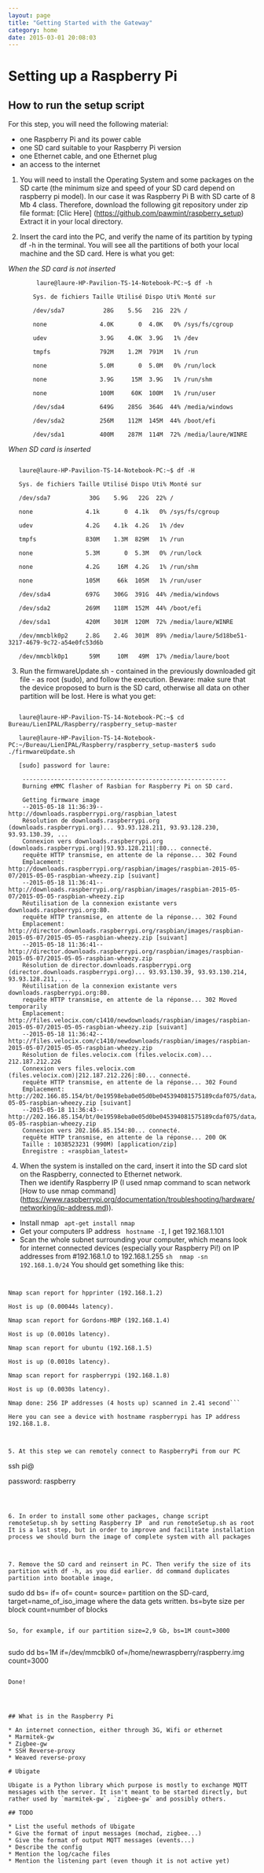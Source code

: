 ```yaml
---
layout: page
title: "Getting Started with the Gateway"
category: home
date: 2015-03-01 20:08:03
---
```


# Setting up a Raspberry Pi

## How to run the setup script

For this step, you will need the following material:

* one Raspberry Pi and its power cable
* one SD card suitable to your Raspberry Pi version
* one Ethernet cable, and one Ethernet plug
* an access to the internet



1. You will need to install the Operating System and some packages on the SD carte (the minimum size and speed of your SD card depend on raspberry pi model). In our case it was Raspberry Pi B with SD carte of 8 Mb 4 class.
Therefore, download the following git repository under zip file format: [Clic Here] (https://github.com/pawmint/raspberry_setup) Extract it in your local directory.



2. Insert the card into the PC, and verify the name of its partition by typing df -h in the terminal. You will see all the partitions of both your local machine and the SD card. Here is what you get:

*When the SD card is not inserted*

```
        laure@laure-HP-Pavilion-TS-14-Notebook-PC:~$ df -h 
       
       Sys. de fichiers Taille Utilisé Dispo Uti% Monté sur 
       
       /dev/sda7           28G    5.5G   21G  22% / 
       
       none               4.0K       0  4.0K   0% /sys/fs/cgroup 
       
       udev               3.9G    4.0K  3.9G   1% /dev 
       
       tmpfs              792M    1.2M  791M   1% /run 
       
       none               5.0M       0  5.0M   0% /run/lock 
       
       none               3.9G     15M  3.9G   1% /run/shm 
       
       none               100M     60K  100M   1% /run/user 
       
       /dev/sda4          649G    285G  364G  44% /media/windows 
       
       /dev/sda2          256M    112M  145M  44% /boot/efi 
       
       /dev/sda1          400M    287M  114M  72% /media/laure/WINRE 
```

*When SD card is inserted*
```
   
   laure@laure-HP-Pavilion-TS-14-Notebook-PC:~$ df -H 
   
   Sys. de fichiers Taille Utilisé Dispo Uti% Monté sur 
   
   /dev/sda7           30G    5.9G   22G  22% / 
   
   none               4.1k       0  4.1k   0% /sys/fs/cgroup 
   
   udev               4.2G    4.1k  4.2G   1% /dev 
   
   tmpfs              830M    1.3M  829M   1% /run 
   
   none               5.3M       0  5.3M   0% /run/lock 
   
   none               4.2G     16M  4.2G   1% /run/shm 
   
   none               105M     66k  105M   1% /run/user 
   
   /dev/sda4          697G    306G  391G  44% /media/windows 
   
   /dev/sda2          269M    118M  152M  44% /boot/efi 
   
   /dev/sda1          420M    301M  120M  72% /media/laure/WINRE 
   
   /dev/mmcblk0p2     2.8G    2.4G  301M  89% /media/laure/5d18be51-3217-4679-9c72-a54e0fc53d6b 
   
   /dev/mmcblk0p1      59M     10M   49M  17% /media/laure/boot 
```



3. Run the firmwareUpdate.sh - contained in the previously downloaded git file - as root (sudo), and follow the execution. Beware: make sure that the device proposed to burn is the SD card, otherwise all data on other partition will be lost. Here is what you get: 

```
   
   laure@laure-HP-Pavilion-TS-14-Notebook-PC:~$ cd Bureau/LienIPAL/Raspberry/raspberry_setup-master 
   
   laure@laure-HP-Pavilion-TS-14-Notebook-PC:~/Bureau/LienIPAL/Raspberry/raspberry_setup-master$ sudo ./firmwareUpdate.sh 
   
   [sudo] password for laure: 

```
        ---------------------------------------------------------- 
        Burning eMMC flasher of Rasbian for Raspberry Pi on SD card. 

        Getting firmware image 
        --2015-05-18 11:36:39--  http://downloads.raspberrypi.org/raspbian_latest 
        Résolution de downloads.raspberrypi.org (downloads.raspberrypi.org)... 93.93.128.211, 93.93.128.230, 93.93.130.39, ... 
        Connexion vers downloads.raspberrypi.org (downloads.raspberrypi.org)|93.93.128.211|:80... connecté. 
        requête HTTP transmise, en attente de la réponse... 302 Found 
        Emplacement: http://downloads.raspberrypi.org/raspbian/images/raspbian-2015-05-07/2015-05-05-raspbian-wheezy.zip [suivant] 
        --2015-05-18 11:36:41--  http://downloads.raspberrypi.org/raspbian/images/raspbian-2015-05-07/2015-05-05-raspbian-wheezy.zip 
        Réutilisation de la connexion existante vers downloads.raspberrypi.org:80. 
        requête HTTP transmise, en attente de la réponse... 302 Found 
        Emplacement: http://director.downloads.raspberrypi.org/raspbian/images/raspbian-2015-05-07/2015-05-05-raspbian-wheezy.zip [suivant] 
        --2015-05-18 11:36:41--  http://director.downloads.raspberrypi.org/raspbian/images/raspbian-2015-05-07/2015-05-05-raspbian-wheezy.zip 
        Résolution de director.downloads.raspberrypi.org (director.downloads.raspberrypi.org)... 93.93.130.39, 93.93.130.214, 93.93.128.211, ... 
        Réutilisation de la connexion existante vers downloads.raspberrypi.org:80. 
        requête HTTP transmise, en attente de la réponse... 302 Moved temporarily 
        Emplacement: http://files.velocix.com/c1410/newdownloads/raspbian/images/raspbian-2015-05-07/2015-05-05-raspbian-wheezy.zip [suivant] 
        --2015-05-18 11:36:42--  http://files.velocix.com/c1410/newdownloads/raspbian/images/raspbian-2015-05-07/2015-05-05-raspbian-wheezy.zip 
        Résolution de files.velocix.com (files.velocix.com)... 212.187.212.226 
        Connexion vers files.velocix.com (files.velocix.com)|212.187.212.226|:80... connecté. 
        requête HTTP transmise, en attente de la réponse... 302 Found 
        Emplacement: http://202.166.85.154/bt/0e19598eba0e05d0be045394081575189cdaf075/data/2015-05-05-raspbian-wheezy.zip [suivant] 
        --2015-05-18 11:36:43--  http://202.166.85.154/bt/0e19598eba0e05d0be045394081575189cdaf075/data/2015-05-05-raspbian-wheezy.zip 
        Connexion vers 202.166.85.154:80... connecté. 
        requête HTTP transmise, en attente de la réponse... 200 OK 
        Taille : 1038523231 (990M) [application/zip] 
        Enregistre : «raspbian_latest» 

        

4. When the system is installed on the card, insert it into the SD card slot on the Raspberry, connected to Ethernet network.          
Then we identify Raspberry IP (I used nmap command to scan network [How to use nmap command] (https://www.raspberrypi.org/documentation/troubleshooting/hardware/networking/ip-address.md)). 


* Install nmap
``` apt-get install nmap```
* Get your computers IP address
``` hostname -I```, I get 192.168.1.101
* Scan the whole subnet surrounding your computer, which means look for internet connected devices (especially your Raspberry Pi!) on IP addresses from #192.168.1.0 to 192.168.1.255
```sh  nmap -sn 192.168.1.0/24``` You should get something like this:

```


Nmap scan report for hpprinter (192.168.1.2)

Host is up (0.00044s latency).

Nmap scan report for Gordons-MBP (192.168.1.4)

Host is up (0.0010s latency).

Nmap scan report for ubuntu (192.168.1.5)

Host is up (0.0010s latency).

Nmap scan report for raspberrypi (192.168.1.8)

Host is up (0.0030s latency).

Nmap done: 256 IP addresses (4 hosts up) scanned in 2.41 second```

Here you can see a device with hostname raspberrypi has IP address 192.168.1.8.



5. At this step we can remotely connect to RaspberryPi from our PC 
```   

ssh pi@<IP> 

password: raspberry 

```



6. In order to install some other packages, change script remoteSetup.sh by setting Raspberry IP  and run remoteSetup.sh as root 
It is a last step, but in order to improve and facilitate installation process we should burn the image of complete system with all packages 



7. Remove the SD card and reinsert in PC. Then verify the size of its partition with df -h, as you did earlier. dd command duplicates partition into bootable image, 

```        
sudo dd bs=<byte size> if=<source> of=<target> count=<number of blocks> 
source= partition on the SD-card, 
target=name_of_iso_image where the data gets written. 
bs=byte size per block 
count=number of blocks 
```     
   
So, for example, if our partition size=2,9 Gb, bs=1M count=3000 
   
```

sudo dd bs=1M if=/dev/mmcblk0 of=/home/newraspberry/raspberry.img count=3000 

```

Done!




## What is in the Raspberry Pi

* An internet connection, either through 3G, Wifi or ethernet
* Marmitek-gw
* Zigbee-gw
* SSH Reverse-proxy
* Weaved reverse-proxy

# Ubigate

Ubigate is a Python library which purpose is mostly to exchange MQTT messages with the server. It isn't meant to be started directly, but rather used by `marmitek-gw`, `zigbee-gw` and possibly others.

## TODO

* List the useful methods of Ubigate
* Give the format of input messages (mochad, zigbee...)
* Give the format of output MQTT messages (events...)
* Describe the config
* Mention the log/cache files
* Mention the listening part (even though it is not active yet)
